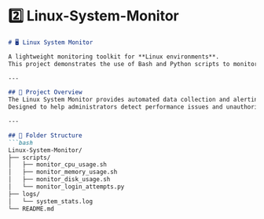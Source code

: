 # 2️⃣ Linux-System-Monitor

```markdown
# 🖥️ Linux System Monitor

A lightweight monitoring toolkit for **Linux environments**.  
This project demonstrates the use of Bash and Python scripts to monitor CPU, memory, disk usage, and login attempts in real time.

---

## 🧩 Project Overview
The Linux System Monitor provides automated data collection and alerting for key system metrics.  
Designed to help administrators detect performance issues and unauthorized access attempts.

---

## 📂 Folder Structure
```bash
Linux-System-Monitor/
├── scripts/
│   ├── monitor_cpu_usage.sh
│   ├── monitor_memory_usage.sh
│   ├── monitor_disk_usage.sh
│   └── monitor_login_attempts.py
├── logs/
│   └── system_stats.log
└── README.md
